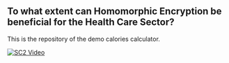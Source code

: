 ## To what extent can Homomorphic Encryption be beneficial for the Health Care Sector? 
This is the repository of the demo calories calculator. 

[![SC2 Video](/Screenshot.PNG)](https://www.youtube.com/watch?v=--b-9HrKK6w "Calories Calculator - Click to Watch!")
